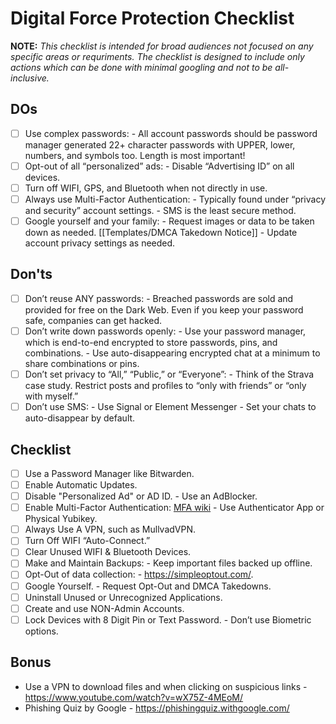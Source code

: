 # Digital Force Protection Checklist
**NOTE:** _This checklist is intended for broad audiences not focused on any specific areas or requriments. The checklist is designed to include only actions which can be done with minimal googling and not to be all-inclusive._ 

## DOs

- [ ] Use complex passwords:
      - All account passwords should be password manager generated 22+ character passwords with UPPER, lower, numbers, and symbols too.
      Length is most important!
- [ ] Opt-out of all “personalized” ads:
      - Disable “Advertising ID” on all devices.
- [ ] Turn off WIFI, GPS, and Bluetooth when not directly in use.
- [ ] Always use Multi-Factor Authentication:
      - Typically found under “privacy and security” account settings.
      - SMS is the least secure method.
- [ ] Google yourself and your family:
      - Request images or data to be taken down as needed. [[Templates/DMCA Takedown Notice]]
      - Update account privacy settings as needed.

## Don'ts

- [ ] Don’t reuse ANY passwords:
      - Breached passwords are sold and provided for free on the Dark Web. Even if you keep your password safe, companies can get hacked.
- [ ] Don’t write down passwords openly:
      - Use your password manager, which is end-to-end encrypted to store passwords, pins, and combinations.
      - Use auto-disappearing encrypted chat at a minimum to share combinations or pins.
- [ ] Don’t set privacy to “All,” “Public,” or “Everyone”:
      - Think of the Strava case study. Restrict posts and profiles to “only with friends” or “only with myself.”
- [ ] Don’t use SMS:
      - Use Signal or Element Messenger
      - Set your chats to auto-disappear by default.

## Checklist

- [ ] Use a Password Manager like Bitwarden.
- [ ] Enable Automatic Updates.
- [ ] Disable "Personalized Ad" or AD ID.
      - Use an AdBlocker.
- [ ] Enable Multi-Factor Authentication: [MFA  wiki]([https://wiki.irregularchat.com/en/learning/security-and-privacy/mfa](https://wiki.irregularchat.com/en/resources/guides/dfp-guide/mfa-guide))
      - Use Authenticator App or Physical Yubikey.
- [ ] Always Use A VPN, such as MullvadVPN.
- [ ] Turn Off WIFI “Auto-Connect.”
- [ ] Clear Unused WIFI & Bluetooth Devices.
- [ ] Make and Maintain Backups:
      - Keep important files backed up offline.
- [ ] Opt-Out of data collection:
      - https://simpleoptout.com/.
- [ ] Google Yourself.
      - Request Opt-Out and DMCA Takedowns.
- [ ] Uninstall Unused or Unrecognized Applications.
- [ ] Create and use NON-Admin Accounts.
- [ ] Lock Devices with 8 Digit Pin or Text Password.
      - Don’t use Biometric options.

## Bonus
- Use a VPN to download files and when clicking on suspicious links - https://www.youtube.com/watch?v=wX75Z-4MEoM/
- Phishing Quiz by Google - https://phishingquiz.withgoogle.com/
